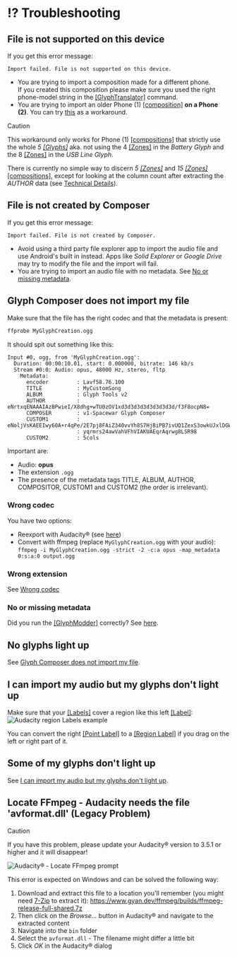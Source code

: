 # :interrobang: Troubleshooting
## File is not supported on this device
If you get this error message:
```
Import failed. File is not supported on this device.
```
* You are trying to import a composition made for a different phone.  
If you created this composition please make sure you used the right phone-model string in the [\[GlyphTranslator\]](./1_Terminology.md#glyphtranslator) command.
* You are trying to import an older Phone (1) [\[composition\]](./1_Terminology.md#compositioncompositions) **on a Phone (2)**. You can try [this](https://github.com/SebiAi/custom-nothing-glyph-tools/discussions/25) as a workaround.
> [!CAUTION]
> This workaround only works for Phone (1) [\[compositions\]](./1_Terminology.md#compositioncompositions) that strictly use the whole *5 [\[Glyphs\]](./1_Terminology.md#glyphs)* aka. not using the 4 [\[Zones\]](./1_Terminology.md#zones) in the *Battery Glyph* and the 8 [\[Zones\]](./1_Terminology.md#zones) in the *USB Line Glyph*.
>
> There is currently no simple way to discern *5 [\[Zones\]](./1_Terminology.md#zones)* and *15 [\[Zones\]](./1_Terminology.md#zones)* [\[compositions\]](./1_Terminology.md#compositioncompositions), except for looking at the column count after extracting the *AUTHOR* data (see [Technical Details](./9_Technical%20Details.md)).

## File is not created by Composer
If you get this error message:
```
Import failed. File is not created by Composer.
```
* Avoid using a third party file explorer app to import the audio file and use Android's built in instead. Apps like *Solid Explorer* or *Google Drive* may try to modify the file and the import will fail.
* You are trying to import an audio file with no metadata. See [No or missing metadata](#no-or-missing-metadata).

## Glyph Composer does not import my file
Make sure that the file has the right codec and that the metadata is present:
```bash
ffprobe MyGlyphCreation.ogg
```
It should spit out something like this:
```
Input #0, ogg, from 'MyGlyphCreation.ogg':
  Duration: 00:00:10.01, start: 0.000000, bitrate: 146 kb/s
  Stream #0:0: Audio: opus, 48000 Hz, stereo, fltp
    Metadata:
      encoder         : Lavf58.76.100
      TITLE           : MyCustomSong
      ALBUM           : Glyph Tools v2
      AUTHOR          : eNrtxqENAAAIAzBPwieI/X8dhg+wTU0zOV1xd3d3d3d3d3d3d3d3d/f3F8ocpN8=
      COMPOSER        : v1-Spacewar Glyph Composer
      CUSTOM1         : eNoljVsKAEEIwy60A+r4qPe/2E7pj8FAiZ340vvYh8S7HjBiPB7ivUQ1ZexS3owkUJxlDGWOUZZf
                      : yqrmrs24awVahVFhVIAKUAEqrAqrwg8LSR98
      CUSTOM2         : 5cols
```
Important are:
* Audio: **opus**
* The extension `.ogg`
* The presence of the metadata tags TITLE, ALBUM, AUTHOR, COMPOSITOR, CUSTOM1 and CUSTOM2 (the order is irrelevant).

### Wrong codec
You have two options:
* Reexport with Audacity&reg; (see [here](./4_First%20Composition/2_Using%20the%20Glyph%20Tools.md#exporting-audio-and-labels-from-audacity))
* Convert with ffmpeg (replace `MyGlyphCreation.ogg` with your audio): `ffmpeg -i MyGlyphCreation.ogg -strict -2 -c:a opus -map_metadata 0:s:a:0 output.ogg`

### Wrong extension
See [Wrong codec](#wrong-codec)

### No or missing metadata
Did you run the [\[GlyphModder\]](./1_Terminology.md#glyphmodder) correctly? See [here](./4_First%20Composition/2_Using%20the%20Glyph%20Tools.md#using-the-glyphmodder).

## No glyphs light up
See [Glyph Composer does not import my file](#glyph-composer-does-not-import-my-file).

## I can import my audio but my glyphs don't light up
Make sure that your [\[Labels\]](./1_Terminology.md#label) cover a region like this left [\[Label\]](./1_Terminology.md#label):  
![Audacity region Labels example](./assets/Audacity%20region%20Labels%20example.png)

You can convert the right [\[Point Label\]](./1_Terminology.md#point-label) to a [\[Region Label\]](./1_Terminology.md#region-label) if you drag on the left or right part of it.

## Some of my glyphs don't light up
See [I can import my audio but my glyphs don't light up](#i-can-import-my-audio-but-my-glyphs-dont-light-up).

## Locate FFmpeg - Audacity needs the file 'avformat.dll' (Legacy Problem)
> [!CAUTION]
> If you have this problem, please update your Audacity&reg; version to 3.5.1 or higher and it will disappear!

![Audacity&reg; - Locate FFmpeg prompt](assets/Audacity%20locate%20FFmpeg%20prompt.png)

This error is expected on Windows and can be solved the following way:
1. Download and extract this file to a location you'll remember (you might need [7-Zip](https://7-zip.org/) to extract it): https://www.gyan.dev/ffmpeg/builds/ffmpeg-release-full-shared.7z
2. Then click on the *Browse...* button in Audacity&reg; and navigate to the extracted content
3. Navigate into the `bin` folder
4. Select the `avformat.dll` - The filename might differ a little bit
5. Click *OK* in the Audacity&reg; dialog